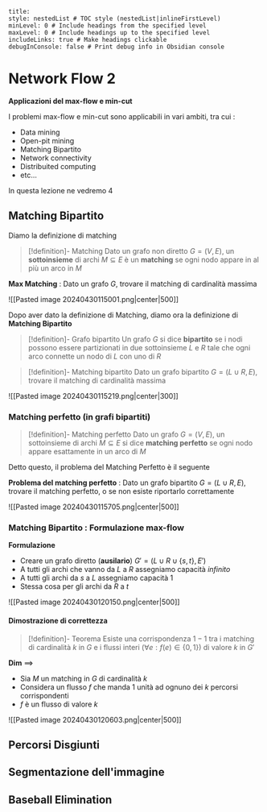 ```table-of-contents
title: 
style: nestedList # TOC style (nestedList|inlineFirstLevel)
minLevel: 0 # Include headings from the specified level
maxLevel: 0 # Include headings up to the specified level
includeLinks: true # Make headings clickable
debugInConsole: false # Print debug info in Obsidian console
```
# Network Flow 2

**Applicazioni del max-flow e min-cut**

I problemi max-flow e min-cut sono applicabili in vari ambiti, tra cui :
- Data mining
- Open-pit mining
- Matching Bipartito
- Network connectivity
- Distribuited computing
- etc...

In questa lezione ne vedremo 4
## Matching Bipartito

Diamo la definizione di matching

>[!definition]- Matching
>Dato un grafo non diretto $G=(V,E)$, un **sottoinsieme** di archi $M\subseteq E$ è un **matching** se ogni nodo appare in al più un arco in $M$

**Max Matching** : Dato un grafo $G$, trovare il matching di cardinalità massima

![[Pasted image 20240430115001.png|center|500]]

Dopo aver dato la definizione di Matching, diamo ora la definizione di **Matching Bipartito**

>[!definition]- Grafo bipartito
>Un grafo $G$ si dice **bipartito** se i nodi possono essere partizionati in due sottoinsieme $L$ e $R$ tale che ogni arco connette un nodo di $L$ con uno di $R$

>[!definition]- Matching bipartito
>Dato un grafo bipartito $G=(L\cup R,E)$, trovare il matching di cardinalità massima

![[Pasted image 20240430115219.png|center|300]]

### Matching perfetto (in grafi bipartiti)

>[!definition]- Matching perfetto
>Dato un grafo $G=(V,E)$, un sottoinsieme di archi $M\subseteq E$ si dice **matching perfetto** se ogni nodo appare esattamente in un arco di $M$

Detto questo, il problema del Matching Perfetto è il seguente

**Problema del matching perfetto** : Dato un grafo bipartito $G=(L\cup R,E)$, trovare il matching perfetto, o se non esiste riportarlo correttamente

![[Pasted image 20240430115705.png|center|500]]

### Matching Bipartito : Formulazione max-flow

**Formulazione**
- Creare un grafo diretto (**ausilario**) $G'=(L\cup R\cup \{s,t\},E')$
- A tutti gli archi che vanno da $L$ a $R$ assegniamo capacità *infinito*
- A tutti gli archi da $s$ a $L$ assegniamo capacità $1$
- Stessa cosa per gli archi da $R$ a $t$

![[Pasted image 20240430120150.png|center|500]]

#### Dimostrazione di correttezza

>[!definition]- Teorema
>Esiste una corrispondenza $1-1$ tra i matching di cardinalità $k$ in $G$ e i flussi interi ($\forall e:f(e)\in\{0,1\}$) di valore $k$ in $G'$

**Dim** $\implies$
- Sia $M$ un matching in $G$ di cardinalità $k$
- Considera un flusso $f$ che manda $1$ unità ad ognuno dei $k$ percorsi corrispondenti
- $f$ è un flusso di valore $k$

![[Pasted image 20240430120603.png|center|500]]

## Percorsi Disgiunti

## Segmentazione dell'immagine

## Baseball Elimination